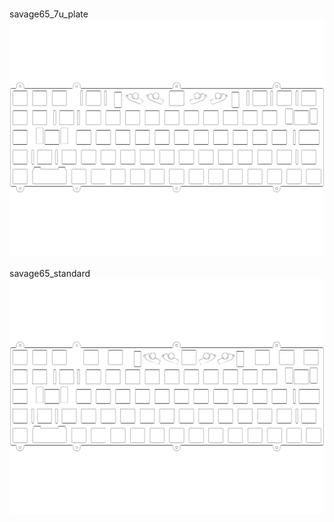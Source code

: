 <br/>savage65_7u_plate<br/>![image](./savage65_7u_plate.png)<br/>
<br/>savage65_standard<br/>![image](./savage65_standard.png)<br/>
